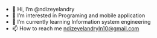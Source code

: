 - 👋 Hi, I’m @ndizeyelandry
- 👀 I’m interested in Programing and mobile application
- 🌱 I’m currently learning Information system engineering 
- 📫 How to reach me ndizeyelandryln10@gmail.com


<!---
ndizeyelandry/ndizeyelandry is a ✨ special ✨ repository because its `README.md` (this file) appears on your GitHub profile.
You can click the Preview link to take a look at your changes.
--->

